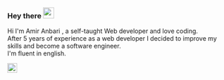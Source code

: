 ### Hey there <img src="https://media.giphy.com/media/hvRJCLFzcasrR4ia7z/giphy.gif" width="25px">

Hi I'm Amir Anbari , a self-taught Web developer and love coding. 
<br />
After 5 years of experience as a web developer I decided to improve my skills and become a software engineer.
<br />
I'm fluent in english. 

<a href="https://www.linkedin.com/in/amiranbari">
  <img align="left" alt="Amir Anbari LinkedIn" width="22px" src="https://raw.githubusercontent.com/peterthehan/peterthehan/master/assets/linkedin.svg" />
</a>

